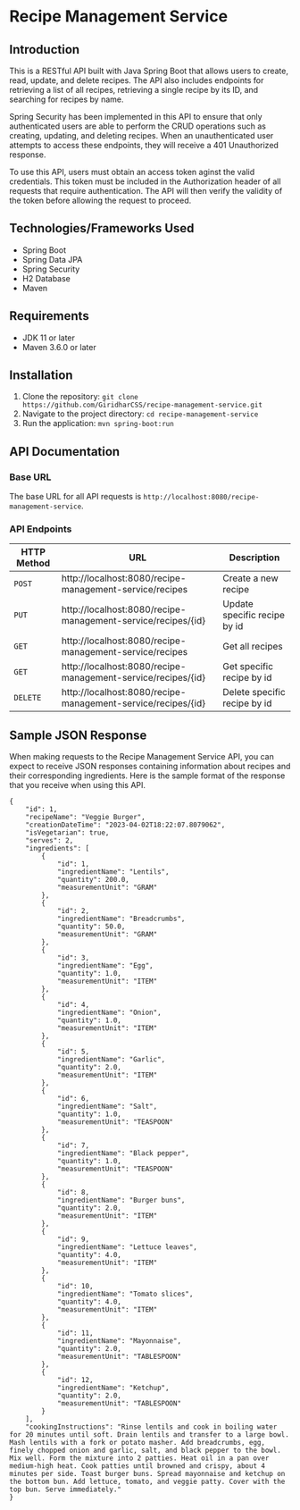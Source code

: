 # Recipe Management Service

## Introduction

This is a RESTful API built with Java Spring Boot that allows users to create, read, update, and delete recipes. The API also includes endpoints for retrieving a list of all recipes, retrieving a single recipe by its ID, and searching for recipes by name.

Spring Security has been implemented in this API to ensure that only authenticated users are able to perform the CRUD operations such as creating, updating, and deleting recipes. When an unauthenticated user attempts to access these endpoints, they will receive a 401 Unauthorized response.

To use this API, users must obtain an access token aginst the valid credentials. This token must be included in the Authorization header of all requests that require authentication. The API will then verify the validity of the token before allowing the request to proceed. 

## Technologies/Frameworks Used

- Spring Boot
- Spring Data JPA
- Spring Security
- H2 Database
- Maven

## Requirements

- JDK 11 or later
- Maven 3.6.0 or later

## Installation

1. Clone the repository: `git clone https://github.com/GiridharCSS/recipe-management-service.git`
2. Navigate to the project directory: `cd recipe-management-service`
3. Run the application: `mvn spring-boot:run`

## API Documentation

### Base URL

The base URL for all API requests is `http://localhost:8080/recipe-management-service`.

### API Endpoints

|HTTP Method|URL|Description|
|--------------|----------------|---|
|`POST`|http://localhost:8080/recipe-management-service/recipes | Create a new recipe |
|`PUT`|http://localhost:8080/recipe-management-service/recipes/{id} | Update specific recipe by id |
|`GET`|http://localhost:8080/recipe-management-service/recipes | Get all recipes |
|`GET`|http://localhost:8080/recipe-management-service/recipes/{id} | Get specific recipe by id |
|`DELETE`|http://localhost:8080/recipe-management-service/recipes/{id} | Delete specific recipe by id |


## Sample JSON Response

When making requests to the Recipe Management Service API, you can expect to receive JSON responses containing information about recipes and their corresponding ingredients. Here is the sample format of the response that you receive when using this API.
```
{
    "id": 1,
    "recipeName": "Veggie Burger",
    "creationDateTime": "2023-04-02T18:22:07.8079062",
    "isVegetarian": true,
    "serves": 2,
    "ingredients": [
        {
            "id": 1,
            "ingredientName": "Lentils",
            "quantity": 200.0,
            "measurementUnit": "GRAM"
        },
        {
            "id": 2,
            "ingredientName": "Breadcrumbs",
            "quantity": 50.0,
            "measurementUnit": "GRAM"
        },
        {
            "id": 3,
            "ingredientName": "Egg",
            "quantity": 1.0,
            "measurementUnit": "ITEM"
        },
        {
            "id": 4,
            "ingredientName": "Onion",
            "quantity": 1.0,
            "measurementUnit": "ITEM"
        },
        {
            "id": 5,
            "ingredientName": "Garlic",
            "quantity": 2.0,
            "measurementUnit": "ITEM"
        },
        {
            "id": 6,
            "ingredientName": "Salt",
            "quantity": 1.0,
            "measurementUnit": "TEASPOON"
        },
        {
            "id": 7,
            "ingredientName": "Black pepper",
            "quantity": 1.0,
            "measurementUnit": "TEASPOON"
        },
        {
            "id": 8,
            "ingredientName": "Burger buns",
            "quantity": 2.0,
            "measurementUnit": "ITEM"
        },
        {
            "id": 9,
            "ingredientName": "Lettuce leaves",
            "quantity": 4.0,
            "measurementUnit": "ITEM"
        },
        {
            "id": 10,
            "ingredientName": "Tomato slices",
            "quantity": 4.0,
            "measurementUnit": "ITEM"
        },
        {
            "id": 11,
            "ingredientName": "Mayonnaise",
            "quantity": 2.0,
            "measurementUnit": "TABLESPOON"
        },
        {
            "id": 12,
            "ingredientName": "Ketchup",
            "quantity": 2.0,
            "measurementUnit": "TABLESPOON"
        }
    ],
    "cookingInstructions": "Rinse lentils and cook in boiling water for 20 minutes until soft. Drain lentils and transfer to a large bowl. Mash lentils with a fork or potato masher. Add breadcrumbs, egg, finely chopped onion and garlic, salt, and black pepper to the bowl. Mix well. Form the mixture into 2 patties. Heat oil in a pan over medium-high heat. Cook patties until browned and crispy, about 4 minutes per side. Toast burger buns. Spread mayonnaise and ketchup on the bottom bun. Add lettuce, tomato, and veggie patty. Cover with the top bun. Serve immediately."
}
```
